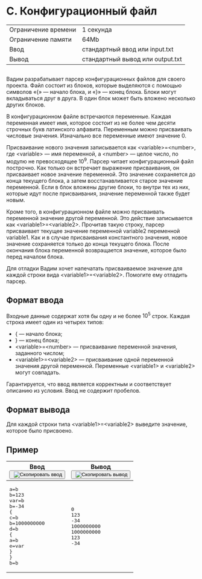 <div class="problem-statement">
   <div class="header">
      <h1 class="title">C. Конфигурационный файл</h1>
      <table>
         <tbody><tr class="time-limit">
            <td class="property-title">Ограничение времени</td>
            <td>1&nbsp;секунда</td>
         </tr>
         <tr class="memory-limit">
            <td class="property-title">Ограничение памяти</td>
            <td>64Mb</td>
         </tr>
         <tr class="input-file">
            <td class="property-title">Ввод</td>
            <td colspan="1">стандартный ввод или input.txt</td>
         </tr>
         <tr class="output-file">
            <td class="property-title">Вывод</td>
            <td colspan="1">стандартный вывод или output.txt</td>
         </tr>
      </tbody></table>
   </div>
   <h2></h2>
   <div class="legend"><span style="">
         <p>Вадим разрабатывает парсер конфигурационных файлов для своего проекта. Файл состоит из блоков, которые выделяются с помощью
            символов «<span class="tex-monospace">{</span>»&nbsp;— начало блока, и «<span class="tex-monospace">}</span>»&nbsp;— конец блока. Блоки могут вкладываться друг в друга. В один блок может быть вложено несколько других блоков.
         </p></span><p>В конфигурационном файле встречаются переменные. Каждая переменная имеет имя, которое состоит из не более чем десяти строчных
         букв латинского алфавита. Переменным можно присваивать числовые значения. Изначально все переменные имеют значение <span class="tex-math-text">0</span>. 
      </p>
      <p>Присваивание нового значения записывается как <span class="tex-monospace">&lt;variable&gt;=&lt;number&gt;</span>, где <span class="tex-monospace">&lt;variable&gt;</span>&nbsp;— имя переменной, а <span class="tex-monospace">&lt;number&gt;</span>&nbsp;— целое число, по модулю не превосходящее <span class="tex-math-text">10<sup>9</sup></span>. Парсер читает конфигурационный файл построчно. Как только он встречает выражение присваивания, он присваивает новое значение
         переменной. Это значение сохраняется до конца текущего блока, а затем восстанавливается старое значение переменной. Если в
         блок вложены другие блоки, то внутри тех из них, которые идут после присваивания, значение переменной также будет новым.
      </p>
      <p>Кроме того, в конфигурационном файле можно присваивать переменной значение другой переменной. Это действие записывается как
         <span class="tex-monospace">&lt;variable1&gt;=&lt;variable2&gt;</span>. Прочитав такую строку, парсер присваивает текущее значение переменной <span class="tex-monospace">variable2</span> переменной <span class="tex-monospace">variable1</span>. Как и в случае присваивания константного значения, новое значение сохраняется только до конца текущего блока. После окончания
         блока переменной возвращается значение, которое было перед началом блока.
      </p>
      <p>Для отладки Вадим хочет напечатать присваиваемое значение для каждой строки вида <span class="tex-monospace">&lt;variable1&gt;=&lt;variable2&gt;</span>. Помогите ему отладить парсер.
      </p>
   </div>
   <h2>Формат ввода</h2>
   <div class="input-specification"><span style="">
         <p>Входные данные содержат хотя бы одну и не более <span class="tex-math-text">10<sup>5</sup></span> строк. Каждая строка имеет один из четырех типов: 
            </p><ul>
               <li><span class="tex-monospace">{</span>&nbsp;— начало блока; 
               </li>
               <li><span class="tex-monospace">}</span>&nbsp;— конец блока; 
               </li>
               <li><span class="tex-monospace">&lt;variable&gt;=&lt;number&gt;</span>&nbsp;— присваивание переменной значения, заданного числом; 
               </li>
               <li><span class="tex-monospace">&lt;variable1&gt;=&lt;variable2&gt;</span>&nbsp;— присваивание одной переменной значения другой переменной. Переменные <span class="tex-monospace">&lt;variable1&gt;</span> и <span class="tex-monospace">&lt;variable2&gt;</span> могут совпадать. 
               </li>
            </ul>
         <p></p></span><p>Гарантируется, что ввод является корректным и соответствует описанию из условия. Ввод не содержит пробелов.</p>
   </div>
   <h2>Формат вывода</h2>
   <div class="output-specification"><span style="">
         <p>Для каждой строки типа <span class="tex-monospace">&lt;variable1&gt;=&lt;variable2&gt;</span> выведите значение, которое было присвоено.
         </p></span></div>
   <h2>Пример</h2>
   <table class="sample-tests">
      <thead>
         <tr>
            <th>Ввод<div class="problem__copy-sample"><button class="button button_theme_pseudo button_size_s button_only-icon_yes problem__copy-button problem__copy-button_type_input i-bem" data-bem="{&quot;button&quot;:{}}" role="button" type="button" title="Скопировать ввод"><span class="button__text">&nbsp;<img class="image button__icon button__icon_role_copy" src="//yastatic.net/lego/_/La6qi18Z8LwgnZdsAr1qy1GwCwo.gif" alt="Скопировать ввод"></span></button></div></th>
            <th>Вывод<div class="problem__copy-sample"><button class="button button_theme_pseudo button_size_s button_only-icon_yes problem__copy-button problem__copy-button_type_output i-bem" data-bem="{&quot;button&quot;:{}}" role="button" type="button" title="Скопировать вывод"><span class="button__text">&nbsp;<img class="image button__icon button__icon_role_copy" src="//yastatic.net/lego/_/La6qi18Z8LwgnZdsAr1qy1GwCwo.gif" alt="Скопировать вывод"></span></button></div></th>
         </tr>
      </thead>
      <tbody>
         <tr>
            <td><pre>a=b
b=123
var=b
b=-34
{
c=b
b=1000000000
d=b
{
a=b
e=var
}
}
b=b
</pre></td>
            <td><pre>0
123
-34
1000000000
1000000000
123
-34
</pre></td>
         </tr>
      </tbody>
   </table>
</div>
